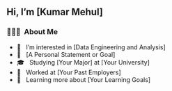 ## Hi, I’m [Kumar Mehul]

### 👨🏻‍💻 &nbsp;About Me
- 👀 &nbsp; I’m interested in [Data Engineering and Analysis]
- 🤔 &nbsp; [A Personal Statement or Goal]
- 🎓 &nbsp; Studying [Your Major] at [Your University]
- 💼 &nbsp; Worked at [Your Past Employers]
- 🌱 &nbsp; Learning more about [Your Learning Goals]

<!--
<!---
kmehul/kmehul is a ✨ special ✨ repository because its `README.md` (this file) appears on your GitHub profile.
You can click the Preview link to take a look at your changes.
--->
